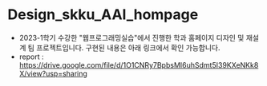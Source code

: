 # Design_skku_AAI_hompage

- 2023-1학기 수강한 "웹프로그래밍실습"에서 진행한 학과 홈페이지 디자인 및 재설계 팀 프로젝트입니다. 구현된 내용은 아래 링크에서 확인 가능합니다.
- report : https://drive.google.com/file/d/1O1CNRy7BpbsMI6uhSdmt5I39KXeNKk8X/view?usp=sharing
